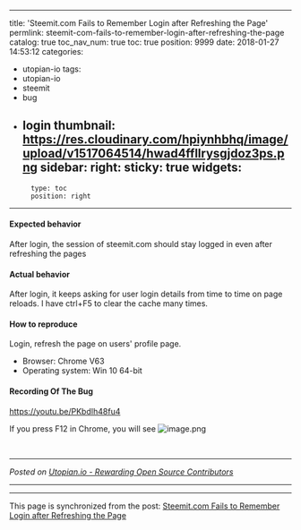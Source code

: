
---
title: 'Steemit.com Fails to Remember Login after Refreshing the Page'
permlink: steemit-com-fails-to-remember-login-after-refreshing-the-page
catalog: true
toc_nav_num: true
toc: true
position: 9999
date: 2018-01-27 14:53:12
categories:
- utopian-io
tags:
- utopian-io
- steemit
- bug
- login
thumbnail: https://res.cloudinary.com/hpiynhbhq/image/upload/v1517064514/hwad4ffllrysgjdoz3ps.png
sidebar:
    right:
        sticky: true
widgets:
    -
        type: toc
        position: right
---


#### Expected behavior
After login, the session of steemit.com should stay logged in even after refreshing the pages

#### Actual behavior
After login, it keeps asking for user login details from time to time on page reloads. I have ctrl+F5 to clear the cache many times.

#### How to reproduce
Login, refresh the page on users' profile page.

* Browser:  Chrome V63
* Operating system: Win 10 64-bit

#### Recording Of The Bug
https://youtu.be/PKbdIh48fu4

If you press F12 in Chrome, you will see
![image.png](https://res.cloudinary.com/hpiynhbhq/image/upload/v1517064514/hwad4ffllrysgjdoz3ps.png)




<br /><hr/><em>Posted on <a href="https://utopian.io/utopian-io/@justyy/steemit-com-fails-to-remember-login-after-refreshing-the-page">Utopian.io -  Rewarding Open Source Contributors</a></em><hr/>

- - -

This page is synchronized from the post: [Steemit.com Fails to Remember Login after Refreshing the Page](https://steemit.com/@justyy/steemit-com-fails-to-remember-login-after-refreshing-the-page)
